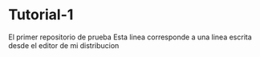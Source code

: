 # Tutorial-1
El primer repositorio de prueba
Esta linea corresponde a una linea escrita desde el editor de mi distribucion

